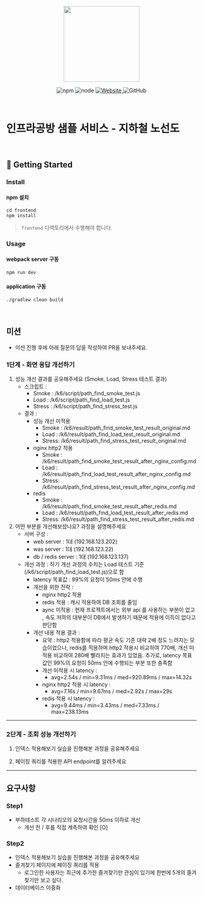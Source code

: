 <p align="center">
    <img width="200px;" src="https://raw.githubusercontent.com/woowacourse/atdd-subway-admin-frontend/master/images/main_logo.png"/>
</p>
<p align="center">
  <img alt="npm" src="https://img.shields.io/badge/npm-%3E%3D%205.5.0-blue">
  <img alt="node" src="https://img.shields.io/badge/node-%3E%3D%209.3.0-blue">
  <a href="https://edu.nextstep.camp/c/R89PYi5H" alt="nextstep atdd">
    <img alt="Website" src="https://img.shields.io/website?url=https%3A%2F%2Fedu.nextstep.camp%2Fc%2FR89PYi5H">
  </a>
  <img alt="GitHub" src="https://img.shields.io/github/license/next-step/atdd-subway-service">
</p>

<br>

# 인프라공방 샘플 서비스 - 지하철 노선도

<br>

## 🚀 Getting Started

### Install
#### npm 설치
```
cd frontend
npm install
```
> `frontend` 디렉토리에서 수행해야 합니다.

### Usage
#### webpack server 구동
```
npm run dev
```
#### application 구동
```
./gradlew clean build
```
<br>

## 미션

* 미션 진행 후에 아래 질문의 답을 작성하여 PR을 보내주세요.

### 1단계 - 화면 응답 개선하기
1. 성능 개선 결과를 공유해주세요 (Smoke, Load, Stress 테스트 결과)
    * 스크립트 : 
        * Smoke : /k6/script/path_find_smoke_test.js
        * Load : /k6/script/path_find_load_test.js
        * Stress : /k6/script/path_find_stress_test.js
    * 결과 :
        * 성능 개선 미적용
            * Smoke : /k6/result/path_find_smoke_test_result_original.md
            * Load : /k6/result/path_find_load_test_result_original.md
            * Stress: /k6/result/path_find_stress_test_result_original.md
        * nginx http2 적용
            * Smoke : /k6/result/path_find_smoke_test_result_after_nginx_config.md
            * Load : /k6/result/path_find_load_test_result_after_nginx_config.md
            * Stress: /k6/result/path_find_stress_test_result_after_nginx_config.md
        * redis
            * Smoke : /k6/result/path_find_smoke_test_result_after_redis.md 
            * Load : /k6/result/path_find_load_test_result_after_redis.md 
            * Stress: /k6/result/path_find_stress_test_result_after_redis.md         
2. 어떤 부분을 개선해보셨나요? 과정을 설명해주세요
    * 서버 구성 :
        * web server : 1대 (192.168.123.202)
        * was server : 1대 (192.168.123.22)
        * db / redis server : 1대 (192.168.123.137)
    * 개선 과정 : 하기 개선 과정의 수치는 Load 테스트 기준(/k6/script/path_find_load_test.js)으로 함
        * latency 목표값 : 99%의 요청이 50ms 안에 수행
        * 개선을 위한 전락 :
            * nginx http2 적용
            * redis 적용 : 캐시 적용하여 DB 조회를 줄임
            * aync 미적용 : 현재 프로젝트에서는 외부 api 를 사용하는 부분이 없고
            , 속도 저하의 대부분이 DB에서 발생하기 때문에 적용에 이득이 없다고 판단함
        * 개선 내용 적용 결과 :
            * 요약 : http2 적용함에 따라 평균 속도 기준 대략 2배 정도 느려지는 모습이었으나, 
            redis를 적용하며 http2 적용시 비교하여 770배, 개선 미적용 비교하여 280배 빨라지는 효과가 있었음.
            추가로, latency 목표값인 99%의 요청이 50ms 안에 수행되는 부분 또한 충족함
            * 개선 미적용 시 latency :
                * avg=2.54s / min=9.31ms / med=920.89ms / max=14.32s
            * nginx http2 적용 시 latency :
                * avg=7.16s / min=9.67ms / med=2.92s / max=29s
            * redis 적용 시 latency :
                * avg=9.44ms / min=3.43ms / med=7.33ms / max=238.13ms
    
---

### 2단계 - 조회 성능 개선하기
1. 인덱스 적용해보기 실습을 진행해본 과정을 공유해주세요

2. 페이징 쿼리를 적용한 API endpoint를 알려주세요

---

## 요구사항
### Step1
* 부하테스트 각 시나리오의 요청시간을 50ms 이하로 개선
    * 개선 전 / 후를 직접 계측하여 확인 [O]
### Step2   
* 인덱스 적용해보기 실습을 진행해본 과정을 공유해주세요
* 즐겨찾기 페이지에 페이징 쿼리를 적용
    * 로그인한 사용자는 최근에 추가한 즐겨찾기만 관심이 있기에 한번에 5개의 즐겨찾기만 보고 싶다.
* 데이터베이스 이중화

